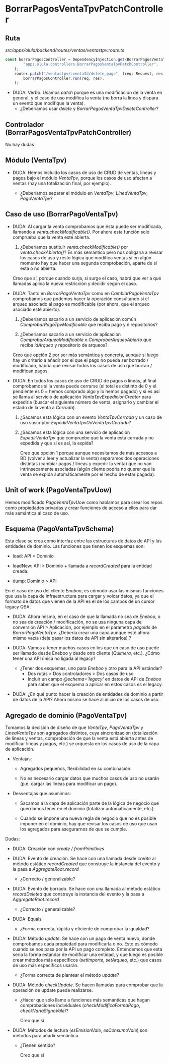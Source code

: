 # BorrarPagosVentaTpvPatchController

## Ruta
_src/apps/olula/backend/routes/ventas/ventastpv.route.ts_

```ts
const borrarPagosController = DependencyInjection.get<BorrarPagosVentaTpvPatchController>(
		"apps.olula.controllers.BorrarPagosVentaTpvPatchController",
	);
	router.patch("/ventastpv/:ventaId/delete_pago", (req: Request, res: Response) =>
		borrarPagosController.run(req, res),
	);
```

+ DUDA: Verbo: Usamos _patch_ porque es una modificación de la venta en general, y el caso de uso modifica la venta (no borra la línea y dispara un evento que modifique la venta).
    + ¿Deberíamos usar _delete_ y _BorrarPagosVentaTpvDeleteController_?


## Controlador (BorrarPagosVentaTpvPatchController)
No hay dudas


## Módulo (VentaTpv)

+ DUDA: Hemos incluido los casos de uso de CRUD de ventas, líneas y pagos bajo el módulo _VentaTpv_, porque los casos de uso afectan a ventas (hay una totalización final, por ejemplo).

    + ¿Deberíamos separar el módulo en _VentaTpv_, _LineaVentaTpv_, _PagoVentaTpv_?


## Caso de uso (BorrarPagoVentaTpv)

+ DUDA: Al cargar la venta comprobamos que ésta puede ser modificada, llamando a _venta.checkModificable()_. Por ahora esta función solo comprueba que la venta esté abierta.

    1. ¿Deberíamos sustituir _venta.checkModificable()_ por _venta.checkAbierta()_? Es más semántico pero nos obligaría a revisar los casos de uso y resto lógica que modifica ventas si en algún momento hay que hacer una segunda comprobación, aparte de si está o no abierta.

    Creo que sí, porque cuando surja, si surge el caso, habrá que ver a qué llamadas aplica la nueva restricción y decidir según el caso.

+ DUDA: Tanto en _BorrarPagoVentaTpv_ como en _CambiarPagoVentaTpv_ comprobamos que podemos hacer la operación consultando si el arqueo asociado al pago es modificable (por ahora, que el arqueo asociado esté abierto).

    1. ¿Deberíamos sacarlo a un servicio de aplicación común _ComprobarPagoTpvModificable_ que reciba pago y n repositorios?

    1. ¿Deberíamos sacarlo a un servicio de aplicación _ComprobarArqueoModificable_ o _ComprobarArqueoAbierto_ que reciba _idArqueo_ y repositorio de arqueos?

    Creo que opción 2 por ser más semántica y concreta, aunque si luego hay un criterio a añadir por el que el pago no pueda ser borrado / modificado, habría que revisar todos los casos de uso que borran / modifican pagos.

+ DUDA: En todos los casos de uso de CRUD de pagos o líneas, al final comprobamos si la venta puede cerrarse (el total es distinto de 0 y el pendiente es 0 = hemos comprado algo y lo hemos pagado) y si es así se llama al servicio de aplicación _VentaTpvExpedicionCreator_ para expedirla (buscar el siguiente número de venta, asignarlo y cambiar el estado de la venta a _Cerrada_).

    1. ¿Sacamos esta lógica con un evento _VentaTpvCerrada_ y un caso de uso suscriptor _ExpedirVentaTpvOnVentaTpvCerrada_?

    2. ¿Sacamos esta lógica con una servicio de aplicación _ExpedirVentaTpv_ que compruebe que la venta está cerrada y no expedida y que si es así, la expida?

        Creo que opción 1 porque aunque necesitamos de más accesos a BD (volver a leer y actualizar la venta) separamos dos operaciones distintas (cambiar pagos / líneas y expedir la venta) que no van intrínsecamente asociadas (algún cliente podría no querer que la venta se expida automáticamente por el hecho de estar pagada).

## Unit of work (PagoVentaTpvUow)
Hemos modificado _PagoVentaTpvUow_ como hablamos para crear los repos como propiedades privadas y crear funciones de acceso a ellos para dar más semántica al caso de uso.

## Esquema (PagoVentaTpvSchema)
Esta clase se crea como interfaz entre las estructuras de datos de API y las entidades de dominio. Las funciones que tienen los esquemas son:

+ load: API > Dominio

+ loadNew: API > Dominio + llamada a _recordCreated_ para la entidad creada.

+ dump: Dominio > API

En el caso de uso del cliente _Eneboo_, es cómodo usar las mismas funciones que usa la capa de infraestructura para cargar y volcar datos, ya que el formato de datos que vienen de la API es el de los campos de un cursor legacy QSA.

+ DUDA: Ahora mismo, en el caso de que la llamada no sea de _Eneboo_, o no sea de creación / modificación, no se usa ninguna capa de conversión API > Aplicación, por ejemplo en el parámetro _pagoIds_ de _BorrarPagoVentaTpv_. ¿Debería crear una capa aunque esté ahora mismo vacía (deje pasar los datos de API sin alterarlos) ?

+ DUDA: Vamos a tener muchos casos en los que un caso de uso puede ser llamado desde Eneboo y desde otro cliente (_Quimera_, etc.). ¿Cómo tener una API única no ligada al legacy?

    + ¿Tener dos esquemas, uno para _Eneboo_ y otro para la API estándar?
        + Dos rutas > Dos controladores > Dos casos de uso
        + Incluir un campo _@schema='legacy'_ en datos de API de _Eneboo_ para saber que el esquema a aplicar en estos casos es el legacy.

+ DUDA: ¿En qué punto hacer la creación de entidades de dominio a partir de datos de la API? Ahora mismo se hace al inicio de los casos de uso.


## Agregado de dominio (PagoVentaTpv)
Tomamos la decisión de diseño de que _VentaTpv_, _PagoVentaTpv_ y _LineaVentaTpv_ son agregados distintos, cuya sincronización (totalización de líneas y ventas, comprobación de que la venta está abierta antes de modificar líneas y pagos, etc.) se orquesta en los casos de uso de la capa de aplicación.

+ Ventajas:

    + Agregados pequeños, flexibilidad en su combinación.

    + No es necesario cargar datos que muchos casos de uso no usarán (p.e. cargar las líneas para modificar un pago).

+ Desventajas que asumimos:

    + Sacamos a la capa de aplicación parte de la lógica de negocio que querríamos tener en el dominio (totalizar automáticamente, etc.).
    
    + Cuando se impone una nueva regla de negocio que no es posible imponer en el dominio, hay que revisar los casos de uso que usan los agregados para asegurarnos de que se cumple.

Dudas:

+ DUDA: Creación con _create_ / _fromPrimitives_

+ DUDA: Evento de creación. Se hace con una llamada desde _create_ al método estático _recordCreated_ que construye la instancia del evento y la pasa a _AggregateRoot.record_

    + ¿Correcto / generalizable?

+ DUDA: Evento de borrado. Se hace con una llamada al método estático _recordDeleted_ que construye la instancia del evento y la pasa a _AggregateRoot.record_

    + ¿Correcto / generalizable?

+ DUDA: Equals

    + ¿Forma correcta, rápida y eficiente de comprobar la igualdad?

+ DUDA: Método _update_. Se hace con un pago de venta nuevo, donde comprobamos cada propiedad para modificarla o no. Esto es cómodo cuando se nos pasa por la API un pago completo. Entendemos que esta sería la forma estándar de modificar una entidad, y que luego es posible crear métodos más específicos (_setImporte_, _setArqueo_, etc.) que casos de uso más específicos usarán.

    + ¿Forma correcta de plantear el método _update_?

+ DUDA: Método _checkUpdate_. Se hacen llamadas para comprobar que la operación de update puede realizarse.

    + ¿Hacer que solo llame a funciones más semánticas que hagan comprobaciones individuales (_checkModificaFormaPago_, _checkVariaSignoVale_)?

        Creo que sí

+ DUDA: Métodos de lectura (_esEmisionVale_, _esConsumoVale_) son métodos para añadir semántica.

    + ¿Tienen sentido?

        Creo que sí